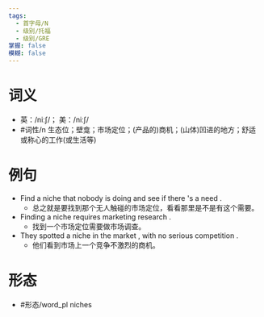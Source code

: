 ```yaml
---
tags:
  - 首字母/N
  - 级别/托福
  - 级别/GRE
掌握: false
模糊: false
---
```

# 词义
- 英：/niːʃ/； 美：/niːʃ/
- #词性/n  生态位；壁龛；市场定位；(产品的)商机；(山体)凹进的地方；舒适或称心的工作(或生活等)
# 例句
- Find a niche that nobody is doing and see if there 's a need .
	- 总之就是要找到那个无人触碰的市场定位，看看那里是不是有这个需要。
- Finding a niche requires marketing research .
	- 找到一个市场定位需要做市场调查。
- They spotted a niche in the market , with no serious competition .
	- 他们看到市场上一个竞争不激烈的商机。
# 形态
- #形态/word_pl niches
